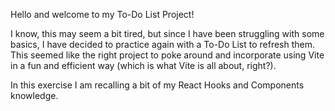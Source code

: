 Hello and welcome to my To-Do List Project!

I know, this may seem a bit tired, but since I have been struggling with some basics,
I have decided to practice again with a To-Do List to refresh them. This seemed like the
right project to poke around and incorporate using Vite in a fun and efficient way
(which is what Vite is all about, right?).

In this exercise I am recalling a bit of my React Hooks and Components knowledge.
